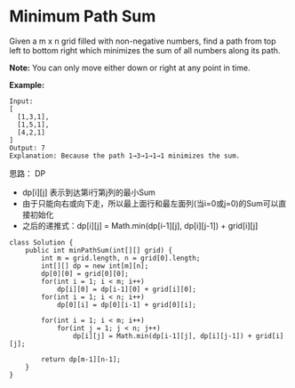 # Minimum Path Sum

Given a m x n grid filled with non-negative numbers, find a path from top left to bottom right which minimizes the sum of all numbers along its path.

**Note:** You can only move either down or right at any point in time.

**Example:**
```
Input:
[
  [1,3,1],
  [1,5,1],
  [4,2,1]
]
Output: 7
Explanation: Because the path 1→3→1→1→1 minimizes the sum.
```

思路： DP

* dp[i][j] 表示到达第i行第j列的最小Sum
* 由于只能向右或向下走，所以最上面行和最左面列(当i=0或j=0)的Sum可以直接初始化
* 之后的递推式：dp[i][j] = Math.min(dp[i-1][j], dp[i][j-1]) + grid[i][j]

```
class Solution {
    public int minPathSum(int[][] grid) {
        int m = grid.length, n = grid[0].length;
        int[][] dp = new int[m][n];
        dp[0][0] = grid[0][0];
        for(int i = 1; i < m; i++)
            dp[i][0] = dp[i-1][0] + grid[i][0];
        for(int i = 1; i < n; i++)
            dp[0][i] = dp[0][i-1] + grid[0][i];
    
        for(int i = 1; i < m; i++)
            for(int j = 1; j < n; j++)
                dp[i][j] = Math.min(dp[i-1][j], dp[i][j-1]) + grid[i][j];

        return dp[m-1][n-1];
    }
}
```
